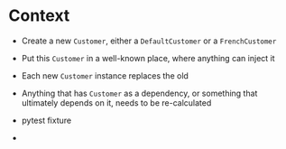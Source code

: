 # Context

- Create a new `Customer`, either a `DefaultCustomer` or a `FrenchCustomer`
- Put this `Customer` in a well-known place, where anything can inject it
- Each new `Customer` instance replaces the old
- Anything that has `Customer` as a dependency, or something that ultimately depends on it, needs to be re-calculated

- pytest fixture
-

